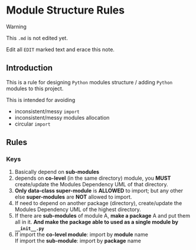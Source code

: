 # Module Structure Rules

> [!WARNING]
> This `.md` is not edited yet.
>
> Edit all `EDIT` marked text and erace this note.

## Introduction

This is a rule for designing `Python` modules structure / adding `Python` modules to this project.

This is intended for avoiding

- inconsistent/messy `import`
- inconsistent/messy modules allocation
- circular `import`

## Rules

### Keys

1. Basically depend on **sub-modules**
2. depends on **co-level** (in the same directory) module, you **MUST** create/update the Modules Dependency UML of that directory.
3. **Only data-class super-module** is **ALLOWED** to import; but any other else **super-modules** are **NOT** allowed to import.
4. If need to depend on another package (directory), create/update the Modules Dependency UML of the highest directory.
5. If there are **sub-modules** of module A, **make a package** A and put them all in it. **And make the package able to used as a single module by `__init__.py`**
6. If import the **co-level module**: import by **module** name  
   If import the **sub-module**: import by **package** name
